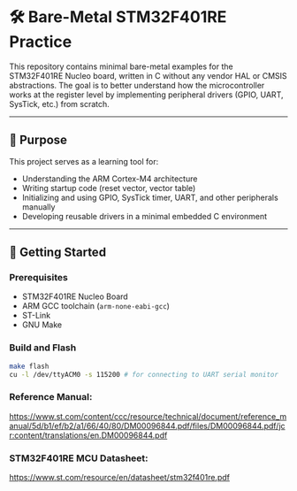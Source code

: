 # 🛠️ Bare-Metal STM32F401RE Practice

This repository contains minimal bare-metal examples for the STM32F401RE Nucleo board, written in C without any vendor HAL or CMSIS abstractions. The goal is to better understand how the microcontroller works at the register level by implementing peripheral drivers (GPIO, UART, SysTick, etc.) from scratch.

---

## 🧠 Purpose

This project serves as a learning tool for:
- Understanding the ARM Cortex-M4 architecture
- Writing startup code (reset vector, vector table)
- Initializing and using GPIO, SysTick timer, UART, and other peripherals manually
- Developing reusable drivers in a minimal embedded C environment

---

## 🚀 Getting Started

### Prerequisites
- STM32F401RE Nucleo Board
- ARM GCC toolchain (`arm-none-eabi-gcc`)
- ST-Link
- GNU Make

### Build and Flash
```bash
make flash
cu -l /dev/ttyACM0 -s 115200 # for connecting to UART serial monitor
```

### Reference Manual:
https://www.st.com/content/ccc/resource/technical/document/reference_manual/5d/b1/ef/b2/a1/66/40/80/DM00096844.pdf/files/DM00096844.pdf/jcr:content/translations/en.DM00096844.pdf

### STM32F401RE MCU Datasheet:
https://www.st.com/resource/en/datasheet/stm32f401re.pdf

